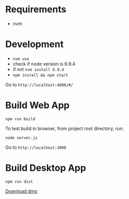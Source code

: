 Requirements
=
- nvm

Development
===========

- ```nvm use```
- check if node version is 6.9.4
- if not ```nvm install 6.9.4```
- ```npm install && npm start```

Go to ```http://localhost:4000/#/```

Build Web App
=============
```npm run build```

To test build in browser, from project root directory, run:

```node server.js```

Go to ```http://localhost:3000```

Build Desktop App
=================
```npm run dist```


[Download dmg](https://github.com/ricfrank/report-from-hell/tree/master/dist/outatime-0.0.2.dmg)
